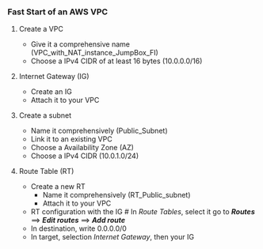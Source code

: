### Fast Start of an AWS VPC

1. Create a VPC
    + Give it a comprehensive name (VPC_with_NAT_instance_JumpBox_FI)
    + Choose a IPv4 CIDR of at least 16 bytes (10.0.0.0/16)


2. Internet Gateway (IG)
    + Create an IG
    + Attach it to your VPC


3. Create a subnet
    + Name it comprehensively (Public_Subnet)
    + Link it to an existing VPC
    + Choose a Availability Zone (AZ)
    + Choose a IPv4 CIDR (10.0.1.0/24)


4. Route Table (RT)
    + Create a new RT
        + Name it comprehensively (RT_Public_subnet)
        + Attach it to your VPC
    + RT configuration with the IG
\# In *Route Tables*, select it go to __*Routes*__  ==> __*Edit routes*__ ==> __*Add route*__
    + In destination, write 0.0.0.0/0
    + In target, selection *Internet Gateway*, then your IG
